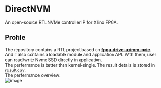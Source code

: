 # DirectNVM
An open-source RTL NVMe controller IP for Xilinx FPGA.

## Profile
The repository contains a RTL project based on **[fpga-drive-aximm-pcie](https://github.com/fpgadeveloper/fpga-drive-aximm-pcie)**.  
And it also contains a loadable module and application API. With them, user can read/write Nvme SSD directly in application.  
The perfermance is better than kernel-single. The result details is stored in [result.csv](https://github.com/ynt1988/DirectNVM/blob/master/result/result.csv).    
The perfermance overview:  
![image](https://user-images.githubusercontent.com/11566120/228145932-29020ae2-fb32-4103-a601-7a869e6ca2bf.png)
